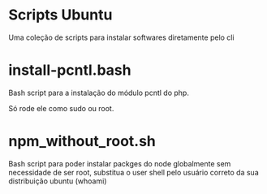 Scripts Ubuntu
==============

Uma coleção de scripts para instalar softwares diretamente pelo cli

# install-pcntl.bash

Bash script para a instalação do módulo pcntl do php. 

Só rode ele como sudo ou root.

# npm_without_root.sh

Bash script para poder instalar packges do node globalmente sem necessidade de ser root, substitua o user shell pelo usuário correto da sua distribuição ubuntu (whoami)
